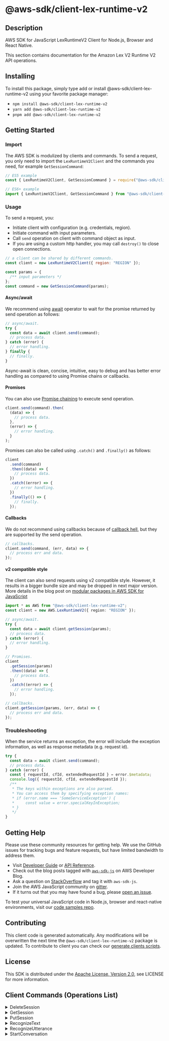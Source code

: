 <!-- generated file, do not edit directly -->

# @aws-sdk/client-lex-runtime-v2

## Description

AWS SDK for JavaScript LexRuntimeV2 Client for Node.js, Browser and React Native.

<p>This section contains documentation for the Amazon Lex V2 Runtime V2 API operations.</p>

## Installing

To install this package, simply type add or install @aws-sdk/client-lex-runtime-v2
using your favorite package manager:

- `npm install @aws-sdk/client-lex-runtime-v2`
- `yarn add @aws-sdk/client-lex-runtime-v2`
- `pnpm add @aws-sdk/client-lex-runtime-v2`

## Getting Started

### Import

The AWS SDK is modulized by clients and commands.
To send a request, you only need to import the `LexRuntimeV2Client` and
the commands you need, for example `GetSessionCommand`:

```js
// ES5 example
const { LexRuntimeV2Client, GetSessionCommand } = require("@aws-sdk/client-lex-runtime-v2");
```

```ts
// ES6+ example
import { LexRuntimeV2Client, GetSessionCommand } from "@aws-sdk/client-lex-runtime-v2";
```

### Usage

To send a request, you:

- Initiate client with configuration (e.g. credentials, region).
- Initiate command with input parameters.
- Call `send` operation on client with command object as input.
- If you are using a custom http handler, you may call `destroy()` to close open connections.

```js
// a client can be shared by different commands.
const client = new LexRuntimeV2Client({ region: "REGION" });

const params = {
  /** input parameters */
};
const command = new GetSessionCommand(params);
```

#### Async/await

We recommend using [await](https://developer.mozilla.org/en-US/docs/Web/JavaScript/Reference/Operators/await)
operator to wait for the promise returned by send operation as follows:

```js
// async/await.
try {
  const data = await client.send(command);
  // process data.
} catch (error) {
  // error handling.
} finally {
  // finally.
}
```

Async-await is clean, concise, intuitive, easy to debug and has better error handling
as compared to using Promise chains or callbacks.

#### Promises

You can also use [Promise chaining](https://developer.mozilla.org/en-US/docs/Web/JavaScript/Guide/Using_promises#chaining)
to execute send operation.

```js
client.send(command).then(
  (data) => {
    // process data.
  },
  (error) => {
    // error handling.
  }
);
```

Promises can also be called using `.catch()` and `.finally()` as follows:

```js
client
  .send(command)
  .then((data) => {
    // process data.
  })
  .catch((error) => {
    // error handling.
  })
  .finally(() => {
    // finally.
  });
```

#### Callbacks

We do not recommend using callbacks because of [callback hell](http://callbackhell.com/),
but they are supported by the send operation.

```js
// callbacks.
client.send(command, (err, data) => {
  // process err and data.
});
```

#### v2 compatible style

The client can also send requests using v2 compatible style.
However, it results in a bigger bundle size and may be dropped in next major version. More details in the blog post
on [modular packages in AWS SDK for JavaScript](https://aws.amazon.com/blogs/developer/modular-packages-in-aws-sdk-for-javascript/)

```ts
import * as AWS from "@aws-sdk/client-lex-runtime-v2";
const client = new AWS.LexRuntimeV2({ region: "REGION" });

// async/await.
try {
  const data = await client.getSession(params);
  // process data.
} catch (error) {
  // error handling.
}

// Promises.
client
  .getSession(params)
  .then((data) => {
    // process data.
  })
  .catch((error) => {
    // error handling.
  });

// callbacks.
client.getSession(params, (err, data) => {
  // process err and data.
});
```

### Troubleshooting

When the service returns an exception, the error will include the exception information,
as well as response metadata (e.g. request id).

```js
try {
  const data = await client.send(command);
  // process data.
} catch (error) {
  const { requestId, cfId, extendedRequestId } = error.$metadata;
  console.log({ requestId, cfId, extendedRequestId });
  /**
   * The keys within exceptions are also parsed.
   * You can access them by specifying exception names:
   * if (error.name === 'SomeServiceException') {
   *     const value = error.specialKeyInException;
   * }
   */
}
```

## Getting Help

Please use these community resources for getting help.
We use the GitHub issues for tracking bugs and feature requests, but have limited bandwidth to address them.

- Visit [Developer Guide](https://docs.aws.amazon.com/sdk-for-javascript/v3/developer-guide/welcome.html)
  or [API Reference](https://docs.aws.amazon.com/AWSJavaScriptSDK/v3/latest/index.html).
- Check out the blog posts tagged with [`aws-sdk-js`](https://aws.amazon.com/blogs/developer/tag/aws-sdk-js/)
  on AWS Developer Blog.
- Ask a question on [StackOverflow](https://stackoverflow.com/questions/tagged/aws-sdk-js) and tag it with `aws-sdk-js`.
- Join the AWS JavaScript community on [gitter](https://gitter.im/aws/aws-sdk-js-v3).
- If it turns out that you may have found a bug, please [open an issue](https://github.com/aws/aws-sdk-js-v3/issues/new/choose).

To test your universal JavaScript code in Node.js, browser and react-native environments,
visit our [code samples repo](https://github.com/aws-samples/aws-sdk-js-tests).

## Contributing

This client code is generated automatically. Any modifications will be overwritten the next time the `@aws-sdk/client-lex-runtime-v2` package is updated.
To contribute to client you can check our [generate clients scripts](https://github.com/aws/aws-sdk-js-v3/tree/main/scripts/generate-clients).

## License

This SDK is distributed under the
[Apache License, Version 2.0](http://www.apache.org/licenses/LICENSE-2.0),
see LICENSE for more information.

## Client Commands (Operations List)

<details>
<summary>
DeleteSession
</summary>

[Command API Reference](https://docs.aws.amazon.com/AWSJavaScriptSDK/v3/latest/client/lex-runtime-v2/command/DeleteSessionCommand/) / [Input](https://docs.aws.amazon.com/AWSJavaScriptSDK/v3/latest/Package/-aws-sdk-client-lex-runtime-v2/Interface/DeleteSessionCommandInput/) / [Output](https://docs.aws.amazon.com/AWSJavaScriptSDK/v3/latest/Package/-aws-sdk-client-lex-runtime-v2/Interface/DeleteSessionCommandOutput/)

</details>
<details>
<summary>
GetSession
</summary>

[Command API Reference](https://docs.aws.amazon.com/AWSJavaScriptSDK/v3/latest/client/lex-runtime-v2/command/GetSessionCommand/) / [Input](https://docs.aws.amazon.com/AWSJavaScriptSDK/v3/latest/Package/-aws-sdk-client-lex-runtime-v2/Interface/GetSessionCommandInput/) / [Output](https://docs.aws.amazon.com/AWSJavaScriptSDK/v3/latest/Package/-aws-sdk-client-lex-runtime-v2/Interface/GetSessionCommandOutput/)

</details>
<details>
<summary>
PutSession
</summary>

[Command API Reference](https://docs.aws.amazon.com/AWSJavaScriptSDK/v3/latest/client/lex-runtime-v2/command/PutSessionCommand/) / [Input](https://docs.aws.amazon.com/AWSJavaScriptSDK/v3/latest/Package/-aws-sdk-client-lex-runtime-v2/Interface/PutSessionCommandInput/) / [Output](https://docs.aws.amazon.com/AWSJavaScriptSDK/v3/latest/Package/-aws-sdk-client-lex-runtime-v2/Interface/PutSessionCommandOutput/)

</details>
<details>
<summary>
RecognizeText
</summary>

[Command API Reference](https://docs.aws.amazon.com/AWSJavaScriptSDK/v3/latest/client/lex-runtime-v2/command/RecognizeTextCommand/) / [Input](https://docs.aws.amazon.com/AWSJavaScriptSDK/v3/latest/Package/-aws-sdk-client-lex-runtime-v2/Interface/RecognizeTextCommandInput/) / [Output](https://docs.aws.amazon.com/AWSJavaScriptSDK/v3/latest/Package/-aws-sdk-client-lex-runtime-v2/Interface/RecognizeTextCommandOutput/)

</details>
<details>
<summary>
RecognizeUtterance
</summary>

[Command API Reference](https://docs.aws.amazon.com/AWSJavaScriptSDK/v3/latest/client/lex-runtime-v2/command/RecognizeUtteranceCommand/) / [Input](https://docs.aws.amazon.com/AWSJavaScriptSDK/v3/latest/Package/-aws-sdk-client-lex-runtime-v2/Interface/RecognizeUtteranceCommandInput/) / [Output](https://docs.aws.amazon.com/AWSJavaScriptSDK/v3/latest/Package/-aws-sdk-client-lex-runtime-v2/Interface/RecognizeUtteranceCommandOutput/)

</details>
<details>
<summary>
StartConversation
</summary>

[Command API Reference](https://docs.aws.amazon.com/AWSJavaScriptSDK/v3/latest/client/lex-runtime-v2/command/StartConversationCommand/) / [Input](https://docs.aws.amazon.com/AWSJavaScriptSDK/v3/latest/Package/-aws-sdk-client-lex-runtime-v2/Interface/StartConversationCommandInput/) / [Output](https://docs.aws.amazon.com/AWSJavaScriptSDK/v3/latest/Package/-aws-sdk-client-lex-runtime-v2/Interface/StartConversationCommandOutput/)

</details>
